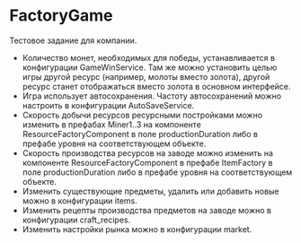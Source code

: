 # FactoryGame
Тестовое задание для компании.

- Количество монет, необходимых для победы, устанавливается в конфигурации GameWinService. Там же можно установить целью игры другой ресурс (например, молоты вместо золота), другой ресурс станет отображаться вместо золота в основном интерфейсе.
- Игра использует автосохранения. Частоту автосохранений можно настроить в конфигурации AutoSaveService.
- Скорость добычи ресурсов ресурсными постройками можно изменить в префабах Miner1..3 на компоненте ResourceFactoryComponent в поле productionDuration либо в префабе уровня на соответствующем объекте.
- Скорость производства ресурсов на заводе можно изменить на компоненте ResourceFactoryComponent в префабе ItemFactory в поле productionDuration либо в префабе уровня на соответствующем объекте.
- Изменить существующие предметы, удалить или добавить новые можно в конфигурации items.
- Изменить рецепты производства предметов на заводе можно в конфигурации craft_recipes.
- Изменить настройки рынка можно в конфигурации market.
